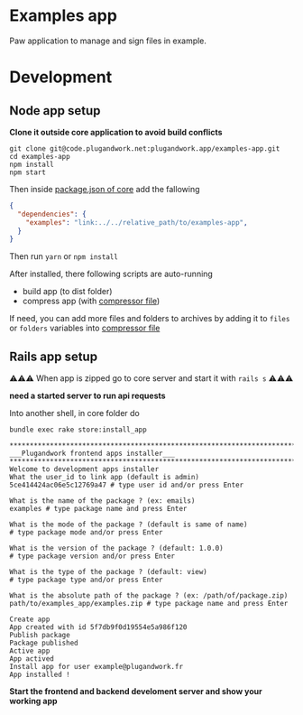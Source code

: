 # Examples app
Paw application to manage and sign files in example.

# Development
## Node app setup

**Clone it outside core application to avoid build conflicts**

```shell
git clone git@code.plugandwork.net:plugandwork.app/examples-app.git
cd examples-app
npm install
npm start
```

Then inside [package.json of core](https://code.plugandwork.net/plugandwork/core/-/blob/develop/frontend/package.json) add the fallowing

```json
{
  "dependencies": {
    "examples": "link:../../relative_path/to/examples-app",
  }
}
```

Then run `yarn` or `npm install`

After installed, there following scripts are auto-running
- build app (to dist folder)
- compress app (with [compressor file](./compressor.js))

If need, you can add more files and folders to archives by adding it to `files` or `folders` variables into [compressor file](./compressor.js)

## Rails app setup

⚠️⚠️⚠️ When app is zipped go to core server and start it with `rails s` ⚠️⚠️⚠️ 

**need a started server to run api requests**

Into another shell, in core folder do
```shell
bundle exec rake store:install_app

****************************************************************************************************
___Plugandwork frontend apps installer___
****************************************************************************************************
Welcome to development apps installer
What the user_id to link app (default is admin)
5ce414424ac06e5c12769a47 # type user id and/or press Enter

What is the name of the package ? (ex: emails)
examples # type package name and press Enter

What is the mode of the package ? (default is same of name)
# type package mode and/or press Enter

What is the version of the package ? (default: 1.0.0)
# type package version and/or press Enter

What is the type of the package ? (default: view)
# type package type and/or press Enter

What is the absolute path of the package ? (ex: /path/of/package.zip)
path/to/examples_app/examples.zip # type package name and press Enter

Create app
App created with id 5f7db9f0d19554e5a986f120
Publish package
Package published
Active app
App actived
Install app for user example@plugandwork.fr
App installed !
```

**Start the frontend and backend develoment server and show your working app**